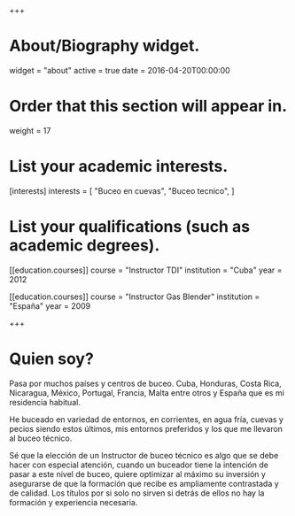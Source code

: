 +++
# About/Biography widget.
widget = "about"
active = true
date = 2016-04-20T00:00:00

# Order that this section will appear in.
weight = 17

# List your academic interests.
[interests]
  interests = [
    "Buceo en cuevas",
    "Buceo tecnico",
  ]

# List your qualifications (such as academic degrees).
[[education.courses]]
  course = "Instructor TDI"
  institution = "Cuba"
  year = 2012

[[education.courses]]
  course = "Instructor Gas Blender"
  institution = "España"
  year = 2009


+++

# Quien soy?

Pasa por muchos países y centros de buceo. Cuba, Honduras, Costa Rica, Nicaragua, México,&nbsp;Portugal, Francia, Malta entre otros y España que es mi residencia habitual.

He buceado en variedad de entornos, en corrientes, en agua fría, cuevas y pecios siendo estos&nbsp;últimos, mis entornos preferidos y los que me llevaron al buceo técnico.

Sé que la elección de un Instructor de buceo técnico es algo que se debe hacer con especial atención, cuando un buceador tiene la intención de pasar a este nivel de buceo, quiere optimizar al máximo su inversión y asegurarse de que la formación que recibe es ampliamente contrastada y de calidad. Los títulos por si solo no sirven si detrás de ellos no hay la formación y experiencia necesaria.
